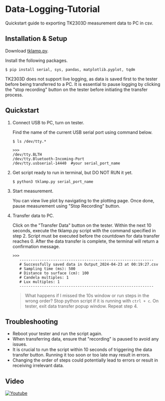 # Data-Logging-Tutorial

Quickstart guide to exporting TK2303D measurement data to PC in csv. 

## Installation & Setup

Download [tklamp.py](/tklamp.py). 

Install the following packages. 
```
$ pip install serial, sys, pandas, matplotlib.pyplot, tqdm
```

TK2303D does not support live logging, as data is saved first to the tester before being transferred to a PC. It is essential to pause logging by clicking the "stop recording" button on the tester before initiating the transfer process.

## Quickstart

1. Connect USB to PC, turn on tester.
   
    Find the name of the current USB serial port using command below. 
    
    ```
    $ ls /dev/tty.*  
    ```
    
    ```
    >>>
    /dev/tty.BLTH
    /dev/tty.Bluetooth-Incoming-Port
    /dev/tty.usbserial-14440  #your serial_port_name
    ```

2. Get script ready to run in terminal, but DO NOT RUN it yet. 

    ```
    $ python3 tklamp.py serial_port_name 
    ```

3. Start measurement.

   You can view live plot by navigating to the plotting page. Once done, pause measurement using "Stop Recording" button.

4. Transfer data to PC. 

   Click on the "Transfer Data" button on the tester. Within the next 10 seconds, execute the tklamp.py script with the command specified in step 2. Script must be executed before the countdown for data transfer reaches 0.
   After the data transfer is complete, the terminal will return a confirmation message.  
    ```
    >>>
       ------------------------------------------------------------
       # Successfully saved data in Output_2024-04-23 at 00:19:27.csv
       # Sampling time (ms): 500
       # Distance to surface (cm): 100
       # Candela multiples: 1
       # Lux multiples: 1
       ------------------------------------------------------------
    ```
    > What happens if I missed the 10s window or run steps in the wrong order?
    > Stop python script if it is running with `ctrl + c`. On tester, exit data transfer popup window. Repeat step 4.


## Troubleshooting 

- Reboot your tester and run the script again.
- When transferring data, ensure that "recording" is paused to avoid any issues.
- It is crucial to run the script within 10 seconds of triggering the data transfer button. Running it too soon or too late may result in errors. 
- Changing the order of steps could potentially lead to errors or result in receiving irrelevant data.


## Video
[![Youtube](https://img.youtube.com/vi/NJ26TU5rA78/0.jpg)](https://www.youtube.com/watch?v=NJ26TU5rA78)


